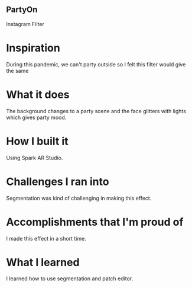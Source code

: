 ## PartyOn
Instagram Filter 
# Inspiration
During this pandemic, we can't party outside so I felt this filter would give the same 
# What it does
The background changes to a party scene and the face glitters with lights which gives party mood.
# How I built it
Using Spark AR Studio.
# Challenges I ran into
Segmentation was kind of challenging in making this effect.
# Accomplishments that I'm proud of
I made this effect in a short time.
# What I learned
I learned how to use segmentation and patch editor.
